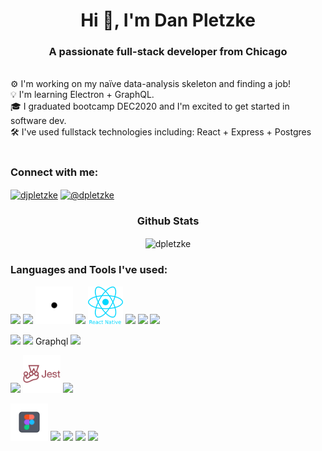 <h1 align="center">Hi 👋, I'm Dan Pletzke</h1>
<h3 align="center">A passionate full-stack developer from Chicago</h3>

<br>
⚙️ I'm working on my naïve data-analysis skeleton and finding a job!<br>
💡 I'm learning Electron + GraphQL. <br>
🎓 I graduated bootcamp DEC2020 and I'm excited to get started in software dev. <br>
🛠️ I've used fullstack technologies including: React + Express + Postgres <br>
<br>
<h3 align="left">Connect with me:</h3>
<p align="left">
<a href="https://linkedin.com/in/djpletzke" target="blank"><img align="center" src="https://cdn.jsdelivr.net/npm/simple-icons@3.0.1/icons/linkedin.svg" alt="djpletzke" height="30" width="40" /></a>
<a href="https://medium.com/@dpletzke" target="blank"><img align="center" src="https://cdn.jsdelivr.net/npm/simple-icons@3.0.1/icons/medium.svg" alt="@dpletzke" height="30" width="40" /></a>
</p>

<h3 align="center">Github Stats</h3>
<p align='center'><img align="center" src="https://github-readme-streak-stats.herokuapp.com/?user=dpletzke&theme=dark" alt="dpletzke" /></p>

<h3 align="left">Languages and Tools I've used:</h3>
<p align="left>
    <img src="https://github.com/dpletzke/devicon/blob/master/icons/javascript/javascript-plain.svg" height="60">
    <img src="https://github.com/dpletzke/devicon/blob/master/icons/typescript/typescript-plain.svg" height="60">
    <img src="https://github.com/dpletzke/devicon/blob/master/icons/ruby/ruby-plain-wordmark.svg" height="60">
    <img src="assets/icons/dot.png" height="60">                                                                                                     
    <img src="https://github.com/dpletzke/devicon/blob/master/icons/react/react-original-wordmark.svg" height="60">
    <img src="assets/icons/react-native.png" height="60">
    <img src="https://github.com/dpletzke/devicon/blob/master/icons/materialui/materialui-original.svg" height="60">
    <img src="https://github.com/dpletzke/devicon/blob/master/icons/bootstrap/bootstrap-plain-wordmark.svg" height="60">
    <img src="https://github.com/dpletzke/devicon/blob/master/icons/css3/css3-plain-wordmark.svg" height="60">
</p>
  <p align="left">
    <img src="https://github.com/dpletzke/devicon/blob/master/icons/nodejs/nodejs-original-wordmark.svg" height="60">
    <img src="https://github.com/dpletzke/devicon/blob/master/icons/postgresql/postgresql-original-wordmark.svg" height="60">
    Graphql
    <img src="https://github.com/dpletzke/devicon/blob/master/icons/rails/rails-original-wordmark.svg" height="60">
  </p>
  <p align="left">
    <img src="https://github.com/cypress-io/cypress-icons/blob/master/src/icons/icon_128x128.png" height="60">
    <img src="assets/icons/jest.png" height="60">
    <img src="https://github.com/dpletzke/devicon/blob/master/icons/mocha/mocha-plain.svg" height="60">
  </p>
  <p align="left">
    <img src="assets/icons/iconfinder_Figma_1_square_2925245.png" height="60">
    <img src="https://github.com/dpletzke/devicon/blob/master/icons/electron/electron-original-wordmark.svg" height="60">
    <img src="https://github.com/dpletzke/devicon/blob/master/icons/linux/linux-original.svg" height="60">
    <img src="https://github.com/dpletzke/devicon/blob/master/icons/heroku/heroku-original-wordmark.svg" height="60">
    <img src="https://github.com/dpletzke/devicon/blob/master/icons/git/git-original-wordmark.svg" height="60">
  </p>
  <div>
